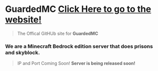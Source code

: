 # GuardedMC  [Click Here to go to the website!](daboltgod.github.io/guardedmc)
> The Offical GitHUb site for **GuardedMC**

### We are a Minecraft Bedrock edition server that does prisons and skyblock.
> IP and Port Coming Soon!
**Server is being released soon!**
